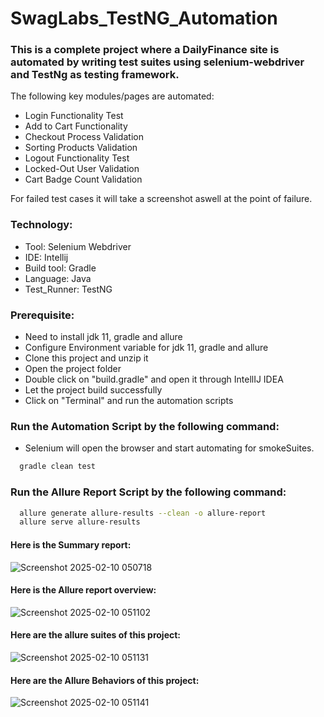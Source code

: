 # SwagLabs_TestNG_Automation

### This is a complete project where a DailyFinance site is automated by writing test suites using selenium-webdriver and TestNg as testing framework.
The following key modules/pages are automated:

* Login Functionality Test 
* Add to Cart Functionality
* Checkout Process Validation 
* Sorting Products Validation
* Logout Functionality Test
* Locked-Out User Validation
* Cart Badge Count Validation

For failed test cases it will take a screenshot aswell at the point of failure.

### Technology:

* Tool: Selenium Webdriver
* IDE: Intellij
* Build tool: Gradle
* Language: Java
* Test_Runner: TestNG

### Prerequisite:
* Need to install jdk 11, gradle and allure
* Configure Environment variable for jdk 11, gradle and allure
* Clone this project and unzip it
* Open the project folder
* Double click on "build.gradle" and open it through IntellIJ IDEA
* Let the project build successfully
* Click on "Terminal" and run the automation scripts

### Run the Automation Script by the following command:
* Selenium will open the browser and start automating for smokeSuites.
  
```bash
  gradle clean test 
```
### Run the Allure Report Script by the following command:  
```bash
  allure generate allure-results --clean -o allure-report
  allure serve allure-results
```
#### Here is the Summary report:
![Screenshot 2025-02-10 050718](https://github.com/user-attachments/assets/16907336-c7db-4a34-bbf9-caf6fbe00e06)

#### Here is the Allure report overview:
![Screenshot 2025-02-10 051102](https://github.com/user-attachments/assets/b1bbb0f4-5d54-43c8-a35f-cfb546be48fb)

#### Here are the allure suites of this project:
![Screenshot 2025-02-10 051131](https://github.com/user-attachments/assets/6fbcc939-0219-428e-8156-9b4b51496b6d)

#### Here are the Allure Behaviors of this project:
![Screenshot 2025-02-10 051141](https://github.com/user-attachments/assets/b28b495b-f045-4967-a18c-9b777b85cd8c)


